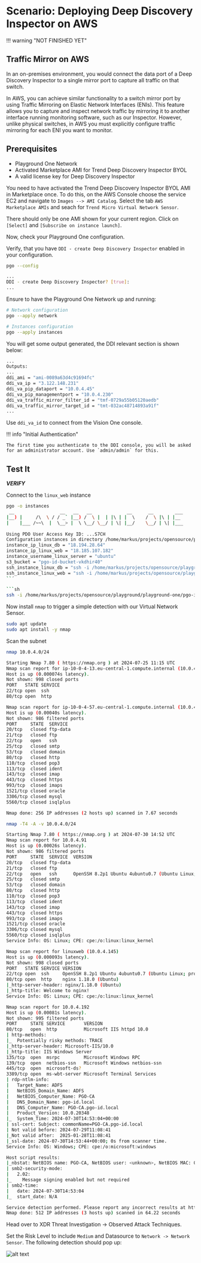 # Scenario: Deploying Deep Discovery Inspector on AWS

!!! warning "NOT FINISHED YET"

## Traffic Mirror on AWS

In an on-premises environment, you would connect the data port of a Deep Discovery Inspector to a single mirror port to capture all traffic on that switch.

In AWS, you can achieve similar functionality to a switch mirror port by using Traffic Mirroring on Elastic Network Interfaces (ENIs). This feature allows you to capture and inspect network traffic by mirroring it to another interface running monitoring software, such as our Inspector. However, unlike physical switches, in AWS you must explicitly configure traffic mirroring for each ENI you want to monitor.

## Prerequisites

- Playground One Network
- Activated Marketplace AMI for Trend Deep Discovery Inspector BYOL
- A valid license key for Deep Discovery Inspector

You need to have activated the Trend Deep Discovery Inspector BYOL AMI in Marketplace once. To do this, on the AWS Console choose the service EC2 and navigate to `Images --> AMI Catalog`. Select the tab `AWS Marketplace AMIs` and seach for `Trend Micro Virtual Network Sensor`.

There should only be one AMI shown for your current region. Click on `[Select]` and `[Subscribe on instance launch]`. 

Now, check your Playground One configuration.

Verify, that you have `DDI - create Deep Discovery Inspector` enabled in your configuration.

```sh
pgo --config
```

```sh
...
DDI - create Deep Discovery Inspector? [true]: 
...
```

Ensure to have the Playground One Network up and running:

```sh
# Network configuration
pgo --apply network

# Instances configuration
pgo --apply instances
```

You will get some output generated, the DDI relevant section is shown below:

```sh
...
Outputs:
...
ddi_ami = "ami-0089a63d4c91694fc"
ddi_va_ip = "3.122.148.231"
ddi_va_pip_dataport = "10.0.4.45"
ddi_va_pip_managementport = "10.0.4.230"
ddi_va_traffic_mirror_filter_id = "tmf-0729a55b05120aedb"
ddi_va_traffic_mirror_target_id = "tmt-032ac48714893a91f"
...
```

Use `ddi_va_id` to connect from the Vision One console.

!!! info "Initial Authentication"

    The first time you authenticate to the DDI console, you will be asked for an administrator account. Use `admin/admin` for this.

## Test It

***VERIFY***

Connect to the `linux_web` instance

```sh
pgo -o instances
 __                 __   __   __             __      __        ___ 
|__) |     /\  \ / / _` |__) /  \ |  | |\ | |  \    /  \ |\ | |__  
|    |___ /~~\  |  \__> |  \ \__/ \__/ | \| |__/    \__/ | \| |___ 
                                                                   
Using PDO User Access Key ID: ...S7CH
Configuration instances in directory /home/markus/projects/opensource/playground/playground-one/awsone/3-instances
instance_ip_linux_db = "18.194.28.64"
instance_ip_linux_web = "18.185.107.182"
instance_username_linux_server = "ubuntu"
s3_bucket = "pgo-id-bucket-vkdhir40"
ssh_instance_linux_db = "ssh -i /home/markus/projects/opensource/playground/playground-one/pgo-id-key-pair-51f2emm2.pem -o StrictHostKeyChecking=no ubuntu@18.194.28.64"
ssh_instance_linux_web = "ssh -i /home/markus/projects/opensource/playground/playground-one/pgo-id-key-pair-51f2emm2.pem -o StrictHostKeyChecking=no ubuntu@18.185.107.182"
``´

```sh
ssh -i /home/markus/projects/opensource/playground/playground-one/pgo-id-key-pair-51f2emm2.pem -o StrictHostKeyChecking=no ubuntu@18.185.107.182
```

Now install `nmap` to trigger a simple detection with our Virtual Network Sensor.

```sh
sudo apt update
sudo apt install -y nmap
```

Scan the subnet

```sh
nmap 10.0.4.0/24
```

```sh
Starting Nmap 7.80 ( https://nmap.org ) at 2024-07-25 11:15 UTC
Nmap scan report for ip-10-0-4-13.eu-central-1.compute.internal (10.0.4.13)
Host is up (0.000074s latency).
Not shown: 998 closed ports
PORT   STATE SERVICE
22/tcp open  ssh
80/tcp open  http

Nmap scan report for ip-10-0-4-57.eu-central-1.compute.internal (10.0.4.57)
Host is up (0.00040s latency).
Not shown: 986 filtered ports
PORT     STATE  SERVICE
20/tcp   closed ftp-data
21/tcp   closed ftp
22/tcp   open   ssh
25/tcp   closed smtp
53/tcp   closed domain
80/tcp   closed http
110/tcp  closed pop3
113/tcp  closed ident
143/tcp  closed imap
443/tcp  closed https
993/tcp  closed imaps
1521/tcp closed oracle
3306/tcp closed mysql
5560/tcp closed isqlplus

Nmap done: 256 IP addresses (2 hosts up) scanned in 7.67 seconds
```

```sh
nmap -T4 -A -v 10.0.4.0/24
```

```sh
Starting Nmap 7.80 ( https://nmap.org ) at 2024-07-30 14:52 UTC
Nmap scan report for 10.0.4.91
Host is up (0.00026s latency).
Not shown: 986 filtered ports
PORT     STATE  SERVICE  VERSION
20/tcp   closed ftp-data
21/tcp   closed ftp
22/tcp   open   ssh      OpenSSH 8.2p1 Ubuntu 4ubuntu0.7 (Ubuntu Linux; protocol 2.0)
25/tcp   closed smtp
53/tcp   closed domain
80/tcp   closed http
110/tcp  closed pop3
113/tcp  closed ident
143/tcp  closed imap
443/tcp  closed https
993/tcp  closed imaps
1521/tcp closed oracle
3306/tcp closed mysql
5560/tcp closed isqlplus
Service Info: OS: Linux; CPE: cpe:/o:linux:linux_kernel

Nmap scan report for linuxweb (10.0.4.145)
Host is up (0.000093s latency).
Not shown: 998 closed ports
PORT   STATE SERVICE VERSION
22/tcp open  ssh     OpenSSH 8.2p1 Ubuntu 4ubuntu0.7 (Ubuntu Linux; protocol 2.0)
80/tcp open  http    nginx 1.18.0 (Ubuntu)
|_http-server-header: nginx/1.18.0 (Ubuntu)
|_http-title: Welcome to nginx!
Service Info: OS: Linux; CPE: cpe:/o:linux:linux_kernel

Nmap scan report for 10.0.4.192
Host is up (0.00081s latency).
Not shown: 995 filtered ports
PORT     STATE SERVICE       VERSION
80/tcp   open  http          Microsoft IIS httpd 10.0
| http-methods: 
|_  Potentially risky methods: TRACE
|_http-server-header: Microsoft-IIS/10.0
|_http-title: IIS Windows Server
135/tcp  open  msrpc         Microsoft Windows RPC
139/tcp  open  netbios-ssn   Microsoft Windows netbios-ssn
445/tcp  open  microsoft-ds?
3389/tcp open  ms-wbt-server Microsoft Terminal Services
| rdp-ntlm-info: 
|   Target_Name: ADFS
|   NetBIOS_Domain_Name: ADFS
|   NetBIOS_Computer_Name: PGO-CA
|   DNS_Domain_Name: pgo-id.local
|   DNS_Computer_Name: PGO-CA.pgo-id.local
|   Product_Version: 10.0.20348
|_  System_Time: 2024-07-30T14:53:04+00:00
| ssl-cert: Subject: commonName=PGO-CA.pgo-id.local
| Not valid before: 2024-07-29T11:08:41
|_Not valid after:  2025-01-28T11:08:41
|_ssl-date: 2024-07-30T14:53:44+00:00; 0s from scanner time.
Service Info: OS: Windows; CPE: cpe:/o:microsoft:windows

Host script results:
|_nbstat: NetBIOS name: PGO-CA, NetBIOS user: <unknown>, NetBIOS MAC: 02:5b:ce:db:4e:69 (unknown)
| smb2-security-mode: 
|   2.02: 
|_    Message signing enabled but not required
| smb2-time: 
|   date: 2024-07-30T14:53:04
|_  start_date: N/A

Service detection performed. Please report any incorrect results at https://nmap.org/submit/ .
Nmap done: 512 IP addresses (3 hosts up) scanned in 64.22 seconds
```

Head over to XDR Threat Investigation -> Observed Attack Techniques.

Set the Risk Level to include `Medium` and Datasource to `Network -> Network Sensor`. The following detection should pop up:

![alt text](images/vns-detection-01.png "Detection")
